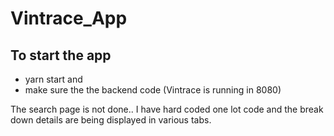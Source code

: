 # Vintrace_App

## To start the app

- yarn start and 
- make sure the the backend code (Vintrace is running in 8080)

The search page is not done.. I have hard coded one lot code and the break down details are being displayed in various tabs.
